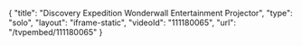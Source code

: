 {
    "title": "Discovery Expedition Wonderwall Entertainment Projector",
    "type": "solo",
    "layout": "iframe-static",
    "videoId": "111180065",
    "url": "\/tvpembed\/111180065"
}